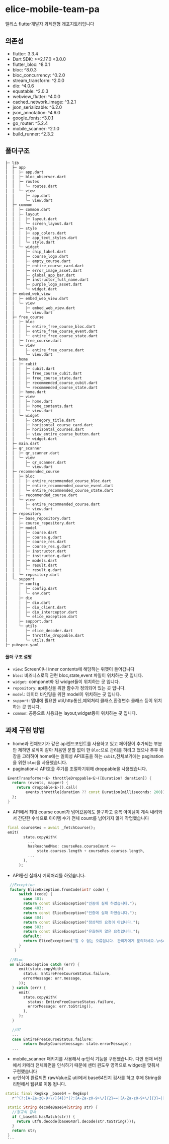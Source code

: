 # elice-mobile-team-pa
엘리스 flutter개발자 과제전형 레포지토리입니다
## 의존성
- flutter: 3.3.4
- Dart SDK: >=2.17.0 <3.0.0
- flutter_bloc: ^8.0.1  
- bloc: ^8.0.3  
- bloc_concurrency: ^0.2.0  
- stream_transform: ^2.0.0   
- dio: ^4.0.6  
- equatable: ^2.0.3  
- webview_flutter: ^4.0.0  
- cached_network_image: ^3.2.1  
- json_serializable: ^6.2.0  
- json_annotation: ^4.6.0  
- google_fonts: ^3.0.1  
- go_router: ^5.2.4   
- mobile_scanner: ^2.1.0
- build_runner: ^2.3.2
## 폴더구조
```bash
├─ lib
│  ├─ app
│  │  ├─ app.dart
│  │  ├─ bloc_observer.dart
│  │  ├─ routes
│  │  │  └─ routes.dart
│  │  └─ view
│  │     ├─ app.dart
│  │     └─ view.dart
│  ├─ common
│  │  ├─ common.dart
│  │  ├─ layout
│  │  │  ├─ layout.dart
│  │  │  └─ screen_layout.dart
│  │  ├─ style
│  │  │  ├─ app_colors.dart
│  │  │  ├─ app_text_styles.dart
│  │  │  └─ style.dart
│  │  └─ widget
│  │     ├─ chip_label.dart
│  │     ├─ course_logo.dart
│  │     ├─ empty_course.dart
│  │     ├─ entire_course_card.dart
│  │     ├─ error_image_asset.dart
│  │     ├─ global_app_bar.dart
│  │     ├─ instructor_full_name.dart
│  │     ├─ purple_logo_asset.dart
│  │     └─ widget.dart
│  ├─ embed_web_view
│  │  ├─ embed_web_view.dart
│  │  └─ view
│  │     ├─ embed_web_view.dart
│  │     └─ view.dart
│  ├─ free_course
│  │  ├─ bloc
│  │  │  ├─ entire_free_course_bloc.dart
│  │  │  ├─ entire_free_course_event.dart
│  │  │  └─ entire_free_course_state.dart
│  │  ├─ free_course.dart
│  │  └─ view
│  │     ├─ entire_free_course.dart
│  │     └─ view.dart
│  ├─ home
│  │  ├─ cubit
│  │  │  ├─ cubit.dart
│  │  │  ├─ free_course_cubit.dart
│  │  │  ├─ free_course_state.dart
│  │  │  ├─ recommended_course_cubit.dart
│  │  │  └─ recommended_course_state.dart
│  │  ├─ home.dart
│  │  ├─ view
│  │  │  ├─ home.dart
│  │  │  ├─ home_contents.dart
│  │  │  └─ view.dart
│  │  └─ widget
│  │     ├─ category_title.dart
│  │     ├─ horizontal_course_card.dart
│  │     ├─ horizontal_courses.dart
│  │     ├─ view_entire_course_button.dart
│  │     └─ widget.dart
│  ├─ main.dart
│  ├─ qr_scanner
│  │  ├─ qr_scanner.dart
│  │  └─ view
│  │     ├─ qr_scanner.dart
│  │     └─ view.dart
│  ├─ recommended_course
│  │  ├─ bloc
│  │  │  ├─ entire_recommended_course_bloc.dart
│  │  │  ├─ entire_recommended_course_event.dart
│  │  │  └─ entire_recommended_course_state.dart
│  │  ├─ recommended_course.dart
│  │  └─ view
│  │     ├─ entire_recommended_course.dart
│  │     └─ view.dart
│  ├─ repository
│  │  ├─ base_repository.dart
│  │  ├─ course_repository.dart
│  │  ├─ model
│  │  │  ├─ course.dart
│  │  │  ├─ course.g.dart
│  │  │  ├─ course_res.dart
│  │  │  ├─ course_res.g.dart
│  │  │  ├─ instructor.dart
│  │  │  ├─ instructor.g.dart
│  │  │  ├─ models.dart
│  │  │  ├─ result.dart
│  │  │  └─ result.g.dart
│  │  └─ repository.dart
│  └─ support
│     ├─ config
│     │  ├─ config.dart
│     │  └─ env.dart
│     ├─ dio
│     │  ├─ dio.dart
│     │  ├─ dio_client.dart
│     │  ├─ dio_interceptor.dart
│     │  └─ elice_exception.dart
│     ├─ support.dart
│     └─ utils
│        ├─ elice_decoder.dart
│        ├─ throttle_droppable.dart
│        └─ utils.dart
├─ pubspec.yaml
``` 

#### 폴더 구조 설명
- `view`: Screen이나 inner contents에 해당하는 위젯이 들어갑니다
- `bloc`: 비즈니스로직 관련 bloc,state,event 파일이 위치하는 곳 입니다.
- `widget`: componet화 된 widget들이 위치하는 곳 입니다.
- `repository`: api통신을 위한 함수가 정의되어 있는 곳 입니다.
- `model`: 데이터 바인딩을 위한 model이 위치하는 곳 입니다.
- `support`: 앱내에 필요한 util,http통신,예외처리 클래스,환경변수 클래스 등이 위치하는 곳 입니다.
- `common`: 공통으로 사용되는 layout,widget등이 위치하는 곳 입니다.
## 과제 구현 방법
- home과 전체보기가 같은 api엔드포인트를 사용하고 있고 페이징이 추가되는 부분만 제하면 로직이 같아 처음엔 분할 없이 한 `Bloc`으로 관리를 하려고 했으나 추후 확장을 고려하여 home에는 일회성 API호출을 하는 `cubit`,전체보기에는 pagination을 위한 `bloc`을 사용했습니다.
-  pagination시 API호출 주기를 조절하기위해 droppable을 사용했습니다.
```dart
 EventTransformer<E> throttleDroppable<E>([Duration? duration]) {
   return (events, mapper) {
     return droppable<E>().call(
         events.throttle(duration ?? const Duration(milliseconds: 200)), mapper);
   };
 }

```
- API에서 최대 course count가 넘어갔음에도 불구하고 중복 아이템이 계속 내려와서 간단한 수식으로 아이템 수가 전체 count를 넘어가지 않게 작업했습니다
```dart
 final courseRes = await _fetchCourse();
 emit(
        state.copyWith(
          ...
          hasReachedMax: courseRes.courseCount <=
              state.courses.length + courseRes.courses.length,
          ...
        ),
      );
```
- API통신 실패시 예외처리를 하였습니다.
```dart
  //Exception
  factory EliceException.fromCode(int? code) {
      switch (code) {
      	case 401:
        return const EliceException("인증에 실패 하였습니다.");
      	case 403:
        return const EliceException("인증에 실패 하였습니다.");
      	case 404:
        return const EliceException("정상적인 요청이 아닙니다.");
        case 503:
        return const EliceException("유효하지 않은 요청입니다.");
        default:
        return EliceException("알 수 없는 오류입니다. 관리자에게 문의하세요.\n$code");
      }
    }
    
  //Bloc
  on EliceException catch (err) {
      emit(state.copyWith(
        status: EntireFreeCourseStatus.failure,
        errorMessage: err.message,
      ));
   } catch (err) {
      emit(
        state.copyWith(
          status: EntireFreeCourseStatus.failure,
          errorMessage: err.toString(),
        ),
      );
   }
    
   //UI
   ...
   case EntireFreeCourseStatus.failure:
        return EmptyCourse(message: state.errorMessage);
   ...
   ```
   - mobile_scanner 패키지를 사용해서 qr인식 기능을 구현했습니다. 다만 현재 버전에서 카메라 전체화면을 인식하기 때문에 센터 윈도우 영역으로 widget을 맞춰서 구현했습니다
   - qr인식이 완료되면 rawValue로 util에서 base64인지 검사를 하고 후에 String을 리턴해서 웹뷰로 이동 됩니다.
   ```dart
   static final RegExp _base64 = RegExp(
      r'^(?:[A-Za-z0-9+\/]{4})*(?:[A-Za-z0-9+\/]{2}==|[A-Za-z0-9+\/]{3}=|[A-Za-z0-9+\/]{4})$');

    static String decodeBase64(String str) {
      //정규식 검사
      if (_base64.hasMatch(str)) {
        return utf8.decode(base64Url.decode(str.toString()));
      }
      return str;
    }
    ```

